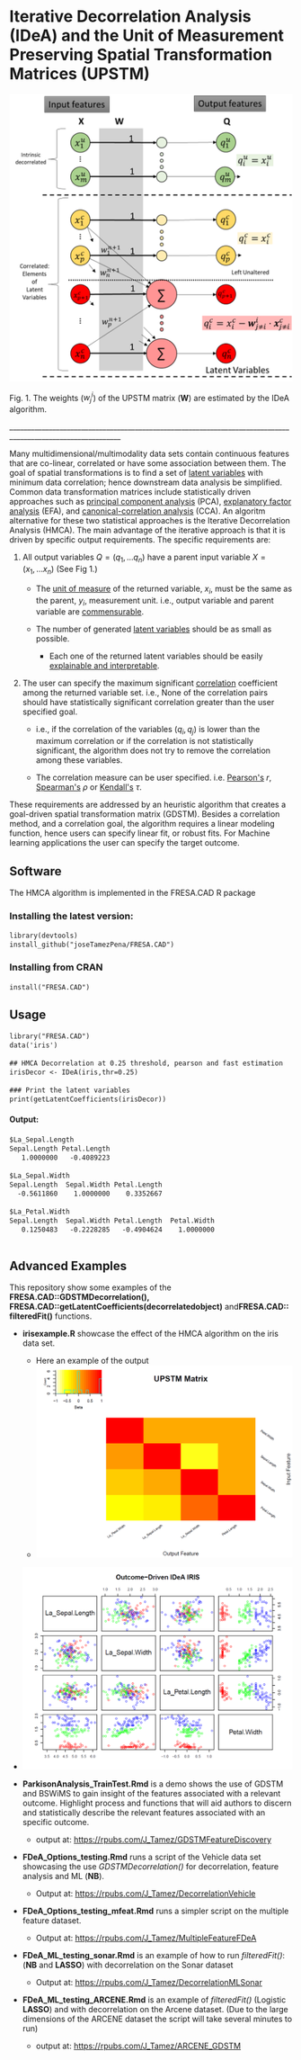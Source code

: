 # Iterative Decorrelation Analysis (IDeA) and the Unit of Measurement Preserving Spatial Transformation Matrices (UPSTM)

![](images/paste-706F2F78.png)

Fig. 1. The weights ($w_j^i$) of the UPSTM matrix (**W**) are estimated by the IDeA algorithm.

\_\_\_\_\_\_\_\_\_\_\_\_\_\_\_\_\_\_\_\_\_\_\_\_\_\_\_\_\_\_\_\_\_\_\_\_\_\_\_\_\_\_\_\_\_\_\_\_\_\_\_\_\_\_\_\_\_\_\_\_\_\_\_\_\_\_\_\_\_\_\_\_\_\_\_\_\_\_\_\_\_\_\_\_\_\_\_\_\_\_\_\_\_\_\_\_\_\_\_\_\_\_\_\_\_\_\_\_\_

Many multidimensional/multimodality data sets contain continuous features that are co-linear, correlated or have some association between them. The goal of spatial transformations is to find a set of [latent variables](https://en.wikipedia.org/wiki/Latent_and_observable_variables) with minimum data correlation; hence downstream data analysis be simplified. Common data transformation matrices include statistically driven approaches such as [principal component analysis](https://en.wikipedia.org/wiki/Principal_component_analysis) (PCA), [explanatory factor analysis](https://en.wikipedia.org/wiki/Exploratory_factor_analysis) (EFA), and [canonical-correlation analysis](https://en.wikipedia.org/wiki/Canonical_correlation) (CCA). An algoritm alternative for these two statistical approaches is the Iterative Decorrelation Analysis (HMCA). The main advantage of the iterative approach is that it is driven by specific output requirements. The specific requirements are:

1.  All output variables $Q=(q_1,...q_n)$ have a parent input variable $X=(x_1,...x_n)$ (See Fig 1.)

    -   The [unit of measure](https://en.wikipedia.org/wiki/Unit_of_measurement) of the returned variable, $x_i$, must be the same as the parent, $y_i$, measurement unit. i.e., output variable and parent variable are [commensurable](https://en.wikipedia.org/wiki/Dimensional_analysis).

    -   The number of generated [latent variables](https://en.wikipedia.org/wiki/Latent_and_observable_variables) should be as small as possible.

        -   Each one of the returned latent variables should be easily [explainable and interpretable](https://en.wikipedia.org/wiki/Explainable_artificial_intelligence).

2.  The user can specify the maximum significant [correlation](https://en.wikipedia.org/wiki/Correlation_coefficient) coefficient among the returned variable set. i.e., None of the correlation pairs should have statistically significant correlation greater than the user specified goal.

    -   i.e., if the correlation of the variables $(q_i,q_j)$ is lower than the maximum correlation or if the correlation is not statistically significant, the algorithm does not try to remove the correlation among these variables.

    -   The correlation measure can be user specified. i.e. [Pearson's](https://en.wikipedia.org/wiki/Pearson_correlation_coefficient) $r$, [Spearman's](https://en.wikipedia.org/wiki/Spearman%27s_rank_correlation_coefficient) $ρ$ or [Kendall's](https://en.wikipedia.org/wiki/Kendall_rank_correlation_coefficient) $τ$.

These requirements are addressed by an heuristic algorithm that creates a goal-driven spatial transformation matrix (GDSTM). Besides a correlation method, and a correlation goal, the algorithm requires a linear modeling function, hence users can specify linear fit, or robust fits. For Machine learning applications the user can specify the target outcome.

## Software

The HMCA algorithm is implemented in the FRESA.CAD R package

### Installing the latest version:

```{r}
library(devtools)
install_github("joseTamezPena/FRESA.CAD")
```

### Installing from CRAN

```{r}
install("FRESA.CAD")
```

## Usage

```{r}
library("FRESA.CAD")
data('iris')

## HMCA Decorrelation at 0.25 threshold, pearson and fast estimation 
irisDecor <- IDeA(iris,thr=0.25)

### Print the latent variables
print(getLatentCoefficients(irisDecor))
```

#### Output:

```{=asciidoc}
$La_Sepal.Length
Sepal.Length Petal.Length 
   1.0000000   -0.4089223 

$La_Sepal.Width
Sepal.Length  Sepal.Width Petal.Length 
  -0.5611860    1.0000000    0.3352667 

$La_Petal.Width
Sepal.Length  Sepal.Width Petal.Length  Petal.Width 
   0.1250483   -0.2228285   -0.4904624    1.0000000 
   
```
## Advanced Examples

This repository show some examples of the **FRESA.CAD::GDSTMDecorrelation(), FRESA.CAD::getLatentCoefficients(decorrelatedobject)** and**FRESA.CAD::** **filteredFit()** functions.

-   **irisexample.R** showcase the effect of the HMCA algorithm on the iris data set.

    -   Here an example of the output
    -   ![](images/paste-AB4FBF9C.png)

-   ![](images/paste-913BE963.png)

-   **ParkisonAnalysis_TrainTest.Rmd** is a demo shows the use of GDSTM and BSWiMS to gain insight of the features associated with a relevant outcome. Highlight process and functions that will aid authors to discern and statistically describe the relevant features associated with an specific outcome.

    -   output at: <https://rpubs.com/J_Tamez/GDSTMFeatureDiscovery>

-   **FDeA_Options_testing.Rmd** runs a script of the Vehicle data set showcasing the use *GDSTMDecorrelation()* for decorrelation, feature analysis and ML (**NB**).

    -   Output at: <https://rpubs.com/J_Tamez/DecorrelationVehicle>

-   **FDeA_Options_testing_mfeat.Rmd** runs a simpler script on the multiple feature dataset.

    -   Output at: <https://rpubs.com/J_Tamez/MultipleFeatureFDeA>

-   **FDeA_ML_testing_sonar.Rmd** is an example of how to run *filteredFit()*: (**NB** and **LASSO**) with decorrelation on the Sonar dataset

    -   Output at: <https://rpubs.com/J_Tamez/DecorrelationMLSonar>

-   **FDeA_ML_testing_ARCENE.Rmd** is an example of *filteredFit()* (Logistic **LASSO**) and with decorrelation on the Arcene dataset. (Due to the large dimensions of the ARCENE dataset the script will take several minutes to run)

    -   output at: <https://rpubs.com/J_Tamez/ARCENE_GDSTM>
